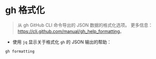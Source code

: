 # gh 格式化

> 从 gh GitHub CLI 命令导出的 JSON 数据的格式化选项。
> 更多信息：<https://cli.github.com/manual/gh_help_formatting>。

- 使用 `jq` 显示关于格式化 `gh` 的 JSON 输出的帮助：

`gh formatting`